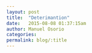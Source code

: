 ```yaml
---
layout: post
title:  "Deterimantion"
date:   2015-08-08 01:37:15am
author: Manuel Osorio
categories:
permalink: blog/:title
---
```


